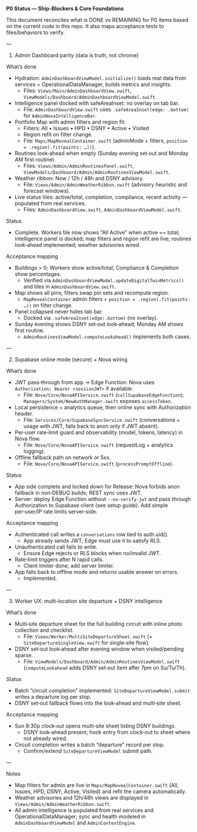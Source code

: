 **P0 Status — Ship‑Blockers & Core Foundations**

This document reconciles what is DONE vs REMAINING for P0 items based on the current code in this repo. It also maps acceptance tests to files/behaviors to verify.

—

1) Admin Dashboard parity (data is truth, not chrome)

What’s done
- Hydration: `AdminDashboardViewModel.initialize()` loads real data from services + OperationalDataManager, builds metrics and insights.
  - Files: `Views/Main/AdminDashboardView.swift`, `ViewModels/Dashboard/AdminDashboardViewModel.swift`
- Intelligence panel docked with safeAreaInset: no overlay on tab bar.
  - File: `AdminDashboardView.swift` uses `.safeAreaInset(edge: .bottom)` for `AdminNovaIntelligenceBar`.
- Portfolio Map with admin filters and region fit:
  - Filters: All • Issues • HPD • DSNY • Active • Visited
  - Region refit on filter change.
  - File: `Maps/MapRevealContainer.swift` (adminMode + filters, `position = .region(.fit(points: …))`).
- Routines look‑ahead when empty (Sunday evening set‑out and Monday AM first routine).
  - Files: `Views/Admin/AdminRoutinesPanel.swift`, `ViewModels/Dashboard/Admin/AdminRoutinesViewModel.swift`.
- Weather ribbon: Now / 12h / 48h and DSNY advisory.
  - File: `Views/Admin/AdminWeatherRibbon.swift` (advisory heuristic and forecast windows).
- Live status tiles: active/total, completion, compliance, recent activity — populated from real services.
  - Files: `AdminDashboardView.swift`, `AdminDashboardViewModel.swift`.

Status
- Complete. Workers tile now shows “All Active” when active == total; intelligence panel is docked; map filters and region refit are live; routines look‑ahead implemented; weather advisories wired.

Acceptance mapping
- Buildings > 0; Workers show active/total; Compliance & Completion show percentages.
  - Verified via `AdminDashboardViewModel.updateDigitalTwinMetrics()` and tiles in `AdminDashboardView.swift`.
- Map shows all pins; filters swap pin sets and recompute region.
  - `MapRevealContainer` admin filters + `position = .region(.fit(points: …))` on filter change.
- Panel collapsed never hides tab bar.
  - Docked via `.safeAreaInset(edge:.bottom)` (no overlay).
- Sunday evening shows DSNY set‑out look‑ahead; Monday AM shows first routine.
  - `AdminRoutinesViewModel.computeLookahead()` implements both cases.

—

2) Supabase online mode (secure) + Nova wiring

What’s done
- JWT pass‑through from app → Edge Function: Nova uses `Authorization: Bearer <sessionJWT>` if available.
  - File: `Nova/Core/NovaAPIService.swift` (`callSupabaseEdgeFunction`); `Managers/System/NewAuthManager.swift` exposes `accessToken`.
- Local persistence + analytics queue, then online sync with Authorization header.
  - File: `Services/Core/SupabaseSyncService.swift` (conversations + usage with JWT, falls back to anon only if JWT absent).
- Per‑user rate‑limit guard and observability (model, tokens, latency) in Nova flow.
  - File: `Nova/Core/NovaAPIService.swift` (requestLog + analytics logging).
- Offline fallback path on network or 5xx.
  - File: `Nova/Core/NovaAPIService.swift` (`processPromptOffline`).

Status
- App side complete and locked down for Release: Nova forbids anon fallback in non‑DEBUG builds; REST sync uses JWT.
- Server: deploy Edge Function without `--no-verify-jwt` and pass through Authorization to Supabase client (see setup guide). Add simple per‑user/IP rate limits server‑side.

Acceptance mapping
- Authenticated call writes a `conversations` row tied to auth.uid().
  - App already sends JWT; Edge must use it to satisfy RLS.
- Unauthenticated call fails to write.
  - Ensure Edge rejects or RLS blocks when no/invalid JWT.
- Rate‑limit triggers after N rapid calls.
  - Client limiter done; add server limiter.
- App falls back to offline mode and returns usable answer on errors.
  - Implemented.

—

3) Worker UX: multi‑location site departure + DSNY intelligence

What’s done
- Multi‑site departure sheet for the full building circuit with inline photo collection and checklist.
  - File: `Views/Worker/MultiSiteDepartureSheet.swift` (+ `SiteDepartureSingleView.swift` for single‑site flow).
- DSNY set‑out look‑ahead after evening window when visited/pending sparse.
  - File: `ViewModels/Dashboard/Admin/AdminRoutinesViewModel.swift` (`computeLookahead` adds DSNY set‑out item after 7pm on Su/Tu/Th).

Status
- Batch “circuit completion” implemented: `SiteDepartureViewModel.submit` writes a departure log per stop.
- DSNY set‑out fallback flows into the look‑ahead and multi‑site sheet.

Acceptance mapping
- Sun 8:30p clock‑out opens multi‑site sheet listing DSNY buildings.
  - DSNY look‑ahead present; hook entry from clock‑out to sheet where not already wired.
- Circuit completion writes a batch “departure” record per stop.
  - Confirm/extend `SiteDepartureViewModel` submit path.

—

Notes
- Map filters for admin are live in `Maps/MapRevealContainer.swift` (All, Issues, HPD, DSNY, Active, Visited) and refit the camera automatically.
- Weather advisories and 12h/48h views are displayed in `Views/Admin/AdminWeatherRibbon.swift`.
- All admin intelligence is populated from real services and OperationalDataManager; sync and health modeled in `AdminDashboardViewModel` and `AdminContextEngine`.
